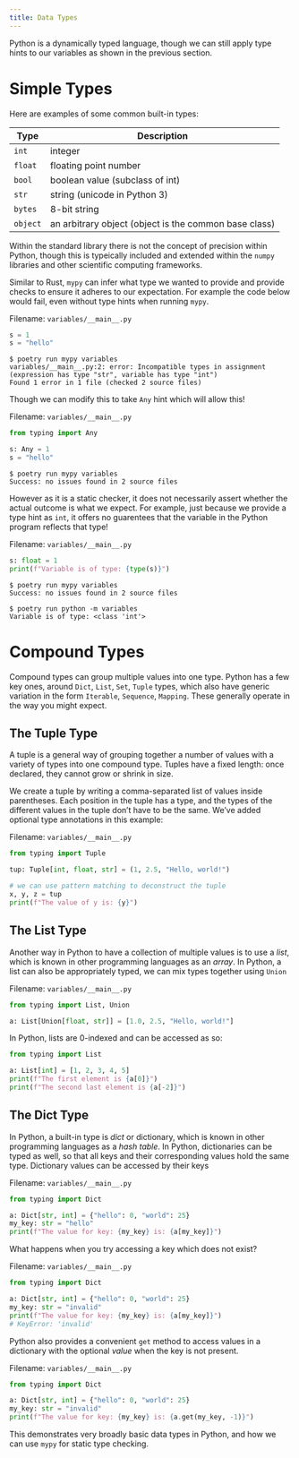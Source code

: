 ```yaml
---
title: Data Types
---
```


Python is a dynamically typed language, though we can still apply type hints to our variables as shown in the previous section.

# Simple Types

Here are examples of some common built-in types:

| Type     | Description                                           |
| -------- | ----------------------------------------------------- |
| `int`    | integer                                               |
| `float`  | floating point number                                 |
| `bool`   | boolean value (subclass of int)                       |
| `str`    | string (unicode in Python 3)                          |
| `bytes`  | 8-bit string                                          |
| `object` | an arbitrary object (object is the common base class) |

Within the standard library there is not the concept of precision within Python, though this is typeically included and extended within the `numpy` libraries and other scientific computing frameworks.

Similar to Rust, `mypy` can infer what type we wanted to provide and provide checks to ensure it adheres to our expectation. For example the code below would fail, even without type hints when running `mypy`.

Filename: `variables/__main__.py`

```py
s = 1
s = "hello"
```

```console
$ poetry run mypy variables
variables/__main__.py:2: error: Incompatible types in assignment (expression has type "str", variable has type "int")
Found 1 error in 1 file (checked 2 source files)
```

Though we can modify this to take `Any` hint which will allow this!

Filename: `variables/__main__.py`

```py
from typing import Any

s: Any = 1
s = "hello"
```

```console
$ poetry run mypy variables
Success: no issues found in 2 source files
```

However as it is a static checker, it does not necessarily assert whether the actual outcome is what we expect. For example, just because we provide a type hint as `int`, it offers no guarentees that the variable in the Python program reflects that type!

Filename: `variables/__main__.py`

```py
s: float = 1
print(f"Variable is of type: {type(s)}")
```

```console
$ poetry run mypy variables
Success: no issues found in 2 source files

$ poetry run python -m variables
Variable is of type: <class 'int'>
```

# Compound Types

Compound types can group multiple values into one type. Python has a few key ones, around `Dict`, `List`, `Set`, `Tuple` types, which also have generic variation in the form `Iterable`, `Sequence`, `Mapping`. These generally operate in the way you might expect.

## The Tuple Type

A tuple is a general way of grouping together a number of values with a variety of types into one compound type. Tuples have a fixed length: once declared, they cannot grow or shrink in size.

We create a tuple by writing a comma-separated list of values inside parentheses. Each position in the tuple has a type, and the types of the different values in the tuple don’t have to be the same. We’ve added optional type annotations in this example:

Filename: `variables/__main__.py`

```py
from typing import Tuple

tup: Tuple[int, float, str] = (1, 2.5, "Hello, world!")

# we can use pattern matching to deconstruct the tuple
x, y, z = tup
print(f"The value of y is: {y}")
```

## The List Type

Another way in Python to have a collection of multiple values is to use a _list_, which is known in other programming languages as an _array_. In Python, a list can also be appropriately typed, we can mix types together using `Union`

Filename: `variables/__main__.py`

```py
from typing import List, Union

a: List[Union[float, str]] = [1.0, 2.5, "Hello, world!"]
```

In Python, lists are 0-indexed and can be accessed as so:

```py
from typing import List

a: List[int] = [1, 2, 3, 4, 5]
print(f"The first element is {a[0]}")
print(f"The second last element is {a[-2]}")
```

## The Dict Type

In Python, a built-in type is _dict_ or dictionary, which is known in other programming languages as a _hash table_. In Python, dictionaries can be typed as well, so that all keys and their corresponding values hold the same type. Dictionary values can be accessed by their keys

Filename: `variables/__main__.py`

```py
from typing import Dict

a: Dict[str, int] = {"hello": 0, "world": 25}
my_key: str = "hello"
print(f"The value for key: {my_key} is: {a[my_key]}")
```

What happens when you try accessing a key which does not exist?

Filename: `variables/__main__.py`

```py
from typing import Dict

a: Dict[str, int] = {"hello": 0, "world": 25}
my_key: str = "invalid"
print(f"The value for key: {my_key} is: {a[my_key]}")
# KeyError: 'invalid'
```

Python also provides a convenient `get` method to access values in a dictionary with the optional _value_ when the key is not present.

Filename: `variables/__main__.py`

```py
from typing import Dict

a: Dict[str, int] = {"hello": 0, "world": 25}
my_key: str = "invalid"
print(f"The value for key: {my_key} is: {a.get(my_key, -1)}")
```

This demonstrates very broadly basic data types in Python, and how we can use `mypy` for static type checking.
